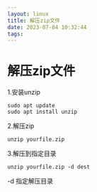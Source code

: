 ```yaml
---
layout: linux
title: 解压zip文件
date: 2023-07-04 10:32:44
tags:
---
```


# 解压zip文件

1.安装unzip

```
sudo apt update
sudo apt install unzip
```

2.解压zip

```
unzip yourfile.zip
```

3.解压到指定目录

```
unzip yourfile.zip -d dest
```

-d 指定解压目录
